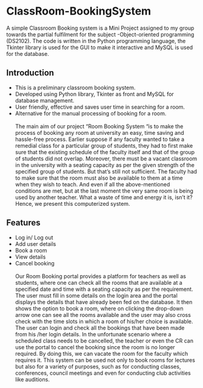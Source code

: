 # ClassRoom-BookingSystem
A simple Classroom Booking system is a Mini Project assigned to my group towards the partial fulfilment for the subject -Object-oriented programming (DS2102). The code is written in the Python programming language, the Tkinter library is used for the GUI to make it interactive and MySQL is used for the database.<br/>
## Introduction
* This is a preliminary classroom booking system.<br/>
* Developed using Python library, Tkinter as front and MySQL for database management.<br/>
* User friendly, effective and saves user time in searching for a room.<br/>
* Alternative for the manual processing of booking for a room.<br/>
<br/>The main aim of our project “Room Booking System “is to make the process of booking any room at university an easy, time saving and hassle-free process. 
Earlier suppose if any faculty wanted to take a remedial class for a particular group of students, they had to first make sure that the existing schedule of the faculty itself and that of the group of students did not overlap. Moreover, there must be a vacant classroom in the university with a seating capacity as per the given strength of the specified group of students. But that’s still not sufficient. The faculty had to make sure that the room must also be available to them at a time when they wish to teach.
And even if all the above-mentioned conditions are met, but at the last moment the very same room is being used by another teacher.
What a waste of time and energy it is, isn’t it?<br/>
Hence, we present this computerized system. <br/>
## Features
* Log in/ Log out
* Add user details
* Book a room
* View details
* Cancel booking <br/>
<br/>Our Room Booking portal provides a platform for teachers as well as students, where one can check all the rooms that are available at a specified date and time with a seating capacity as per the requirement. 
The user must fill in some details on the login area and the portal displays the details that have already been fed on the database. It then shows the option to book a room, where on clicking the drop-down arrow one can see all the rooms available and the user may also cross check with the time slots in which a room of his/her choice is available. 
The user can login and check all the bookings that have been made from his /her login details.
In the unfortunate scenario where a scheduled class needs to be cancelled, the teacher or even the CR can use the portal to cancel the booking since the room is no longer required. By doing this, we can vacate the room for the faculty which requires it.
This system can be used not only to book rooms for lectures but also for a variety of purposes, such as for conducting classes, conferences, council meetings and even for conducting club activities like auditions.




